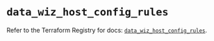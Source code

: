 # `data_wiz_host_config_rules`

Refer to the Terraform Registry for docs: [`data_wiz_host_config_rules`](https://registry.terraform.io/providers/axtongrams/wiz/1.2.5/docs/data-sources/host_config_rules).
